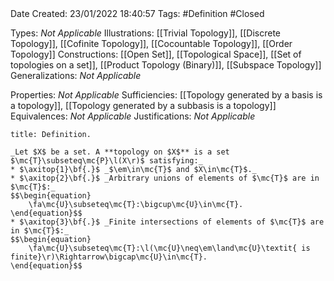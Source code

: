 <br />
<br />

Date Created: 23/01/2022 18:40:57
Tags: #Definition #Closed 

Types: _Not Applicable_
Illustrations: [[Trivial Topology]], [[Discrete Topology]], [[Cofinite Topology]], [[Cocountable Topology]], [[Order Topology]]
Constructions: [[Open Set]], [[Topological Space]], [[Set of topologies on a set]], [[Product Topology (Binary)]], [[Subspace Topology]]
Generalizations: _Not Applicable_

Properties: _Not Applicable_
Sufficiencies: [[Topology generated by a basis is a topology]], [[Topology generated by a subbasis is a topology]]
Equivalences: _Not Applicable_
Justifications: _Not Applicable_

``` ad-Definition
title: Definition.

_Let $X$ be a set. A **topology on $X$** is a set $\mc{T}\subseteq\mc{P}\l(X\r)$ satisfying:_
* $\axitop{1}\bf{.}$ _$\em\in\mc{T}$ and $X\in\mc{T}$._
* $\axitop{2}\bf{.}$ _Arbitrary unions of elements of $\mc{T}$ are in $\mc{T}$:_
$$\begin{equation}
    \fa\mc{U}\subseteq\mc{T}:\bigcup\mc{U}\in\mc{T}.
\end{equation}$$
* $\axitop{3}\bf{.}$ _Finite intersections of elements of $\mc{T}$ are in $\mc{T}$:_
$$\begin{equation}
    \fa\mc{U}\subseteq\mc{T}:\l(\mc{U}\neq\em\land\mc{U}\textit{ is finite}\r)\Rightarrow\bigcap\mc{U}\in\mc{T}.
\end{equation}$$

```
